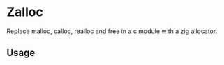 # Zalloc

Replace malloc, calloc, realloc and free in a c module with a zig allocator.

## Usage

<!-- TODO: -->
